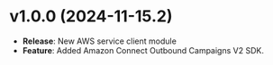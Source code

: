 # v1.0.0 (2024-11-15.2)

* **Release**: New AWS service client module
* **Feature**: Added Amazon Connect Outbound Campaigns V2 SDK.

